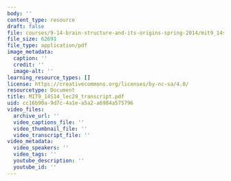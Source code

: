 ```yaml
---
body: ''
content_type: resource
draft: false
file: courses/9-14-brain-structure-and-its-origins-spring-2014/mit9_14s14_lec29_transcript.pdf
file_size: 62691
file_type: application/pdf
image_metadata:
  caption: ''
  credit: ''
  image-alt: ''
learning_resource_types: []
license: https://creativecommons.org/licenses/by-nc-sa/4.0/
resourcetype: Document
title: MIT9_14S14_lec29_transcript.pdf
uid: cc16b90a-9d7c-4a1e-a5a2-a6984a575796
video_files:
  archive_url: ''
  video_captions_file: ''
  video_thumbnail_file: ''
  video_transcript_file: ''
video_metadata:
  video_speakers: ''
  video_tags: ''
  youtube_description: ''
  youtube_id: ''
---
```


